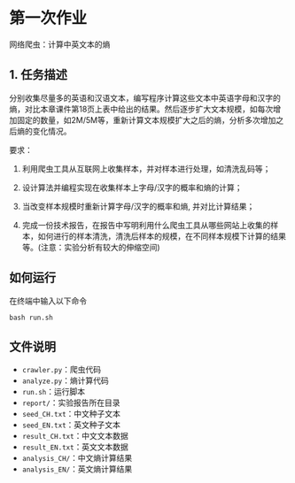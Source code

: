 # 第一次作业

网络爬虫：计算中英文本的熵

## 1. 任务描述

分别收集尽量多的英语和汉语文本，编写程序计算这些文本中英语字母和汉字的熵，对比本章课件第18页上表中给出的结果。然后逐步扩大文本规模，如每次增加固定的数量，如2M/5M等，重新计算文本规模扩大之后的熵，分析多次增加之后熵的变化情况。

要求：

1. 利用爬虫工具从互联网上收集样本，并对样本进行处理，如清洗乱码等；

2. 设计算法并编程实现在收集样本上字母/汉字的概率和熵的计算；

3. 当改变样本规模时重新计算字母/汉字的概率和熵, 并对比计算结果；

4. 完成一份技术报告，在报告中写明利用什么爬虫工具从哪些网站上收集的样本，如何进行的样本清洗，清洗后样本的规模，在不同样本规模下计算的结果等。(注意：实验分析有较大的伸缩空间)

## 如何运行

在终端中输入以下命令

```
bash run.sh
```

## 文件说明

- `crawler.py`：爬虫代码
- `analyze.py`：熵计算代码
- `run.sh`：运行脚本
- `report/`：实验报告所在目录
- `seed_CH.txt`：中文种子文本
- `seed_EN.txt`：英文种子文本
- `result_CH.txt`：中文文本数据
- `result_EN.txt`：英文文本数据
- `analysis_CH/`：中文熵计算结果
- `analysis_EN/`：英文熵计算结果